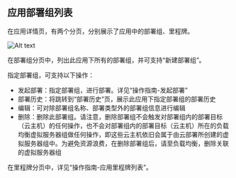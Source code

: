 ## 应用部署组列表

在应用详情页，有两个分页，分别展示了应用中的部署组、里程牌。

![Alt text](https://github.com/jdcloudcom/cn/blob/edit/image/CodeDeploy/Ch/Oper-3%EF%BC%88Ch%EF%BC%89.png)


在部署组分页中，列出此应用下所有的部署组，并可支持“新建部署组”。

指定部署组，可支持以下操作：

- 发起部署：指定部署组，进行部署。详见“操作指南-发起部署”
- 部署历史：将跳转到“部署历史”页，展示此应用下指定部署组的部署历史
- 编辑：可对除部署组名称、部署类型外的部署组信息进行编辑
- 删除：删除此部署组。请注意，删除部署组不会触发对部署组内的部署目标（云主机）的任何操作，也不会对部署组内的部署目标（云主机）所在的负载均衡虚拟服务器组做任何操作，即这些云主机依旧会属于由云部署所创建的虚拟服务器组中。为避免资源浪费，在删除部署组后，请至负载均衡，删除关联的虚拟服务器组

在里程牌分页中，详见“操作指南-应用里程牌列表”。
